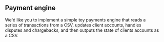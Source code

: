 ## Payment engine

We'd like you to implement a simple toy payments engine that reads a series of transactions
from a CSV, updates client accounts, handles disputes and chargebacks, and then outputs the
state of clients accounts as a CSV.
